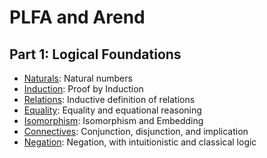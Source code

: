# PLFA and Arend

## Part 1: Logical Foundations

- [Naturals](src/part1/Naturals.lagda.md): Natural numbers
- [Induction](src/part1/Induction.lagda.md): Proof by Induction
- [Relations](src/part1/Relations.lagda.md): Inductive definition of relations
- [Equality](src/part1/Equality.lagda.md): Equality and equational reasoning
- [Isomorphism](src/part1/Isomorphism.lagda.md): Isomorphism and Embedding
- [Connectives](src/part1/Connectives.lagda.md): Conjunction, disjunction, and implication
- [Negation](src/part1/Negation.lagda.md): Negation, with intuitionistic and classical logic